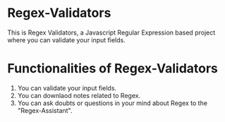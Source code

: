 # Regex-Validators
This is Regex Validators, a Javascript Regular Expression based project where you can validate your input fields.

# Functionalities of Regex-Validators
1. You can validate your input fields.
2. You can downlaod notes related to Regex.
3. You can ask doubts or questions in your mind about Regex to the "Regex-Assistant".